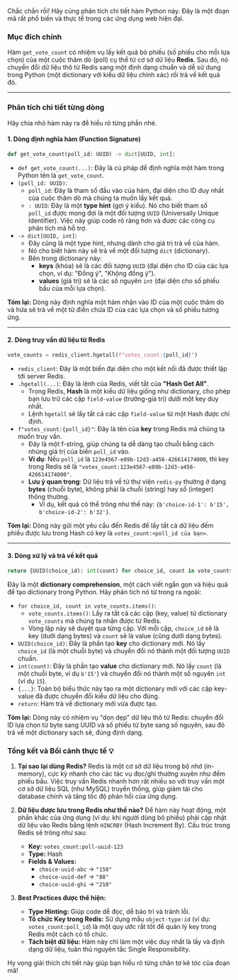 Chắc chắn rồi\! Hãy cùng phân tích chi tiết hàm Python này. Đây là một đoạn mã rất phổ biến và thực tế trong các ứng dụng web hiện đại.

### Mục đích chính

Hàm `get_vote_count` có nhiệm vụ lấy kết quả bỏ phiếu (số phiếu cho mỗi lựa chọn) của một cuộc thăm dò (poll) cụ thể từ cơ sở dữ liệu **Redis**. Sau đó, nó chuyển đổi dữ liệu thô từ Redis sang một định dạng chuẩn và dễ sử dụng trong Python (một dictionary với kiểu dữ liệu chính xác) rồi trả về kết quả đó.

-----

### Phân tích chi tiết từng dòng

Hãy chia nhỏ hàm này ra để hiểu rõ từng phần nhé.

#### 1\. Dòng định nghĩa hàm (Function Signature)

```python
def get_vote_count(poll_id: UUID) -> dict[UUID, int]:
```

  * `def get_vote_count(...)`: Đây là cú pháp để định nghĩa một hàm trong Python tên là `get_vote_count`.
  * `(poll_id: UUID)`:
      * `poll_id`: Đây là tham số đầu vào của hàm, đại diện cho ID duy nhất của cuộc thăm dò mà chúng ta muốn lấy kết quả.
      * `: UUID`: Đây là một **type hint** (gợi ý kiểu). Nó cho biết tham số `poll_id` được mong đợi là một đối tượng `UUID` (Universally Unique Identifier). Việc này giúp code rõ ràng hơn và được các công cụ phân tích mã hỗ trợ.
  * `-> dict[UUID, int]`:
      * Đây cũng là một type hint, nhưng dành cho giá trị trả về của hàm.
      * Nó cho biết hàm này sẽ trả về một đối tượng `dict` (dictionary).
      * Bên trong dictionary này:
          * **keys** (khóa) sẽ là các đối tượng `UUID` (đại diện cho ID của các lựa chọn, ví dụ: "Đồng ý", "Không đồng ý").
          * **values** (giá trị) sẽ là các số nguyên `int` (đại diện cho số phiếu bầu của mỗi lựa chọn).

**Tóm lại:** Dòng này định nghĩa một hàm nhận vào ID của một cuộc thăm dò và hứa sẽ trả về một từ điển chứa ID của các lựa chọn và số phiếu tương ứng.

-----

#### 2\. Dòng truy vấn dữ liệu từ Redis

```python
vote_counts = redis_client.hgetall(f"votes_count:{poll_id}")
```

  * `redis_client`: Đây là một biến đại diện cho một kết nối đã được thiết lập tới server Redis.
  * `.hgetall(...)`: Đây là lệnh của Redis, viết tắt của **"Hash Get All"**.
      * Trong Redis, **Hash** là một kiểu dữ liệu giống như dictionary, cho phép bạn lưu trữ các cặp `field-value` (trường-giá trị) dưới một key duy nhất.
      * Lệnh `hgetall` sẽ lấy tất cả các cặp `field-value` từ một Hash được chỉ định.
  * `f"votes_count:{poll_id}"`: Đây là tên của **key** trong Redis mà chúng ta muốn truy vấn.
      * Đây là một f-string, giúp chúng ta dễ dàng tạo chuỗi bằng cách nhúng giá trị của biến `poll_id` vào.
      * **Ví dụ**: Nếu `poll_id` là `123e4567-e89b-12d3-a456-426614174000`, thì key trong Redis sẽ là `"votes_count:123e4567-e89b-12d3-a456-426614174000"`.
      * **Lưu ý quan trọng**: Dữ liệu trả về từ thư viện `redis-py` thường ở dạng **bytes** (chuỗi byte), không phải là chuỗi (string) hay số (integer) thông thường.
          * Ví dụ, kết quả có thể trông như thế này: `{b'choice-id-1': b'15', b'choice-id-2': b'32'}`.

**Tóm lại:** Dòng này gửi một yêu cầu đến Redis để lấy tất cả dữ liệu đếm phiếu được lưu trong Hash có key là `votes_count:<poll_id của bạn>`.

-----

#### 3\. Dòng xử lý và trả về kết quả

```python
return {UUID(choice_id): int(count) for choice_id, count in vote_counts.items()}
```

Đây là một **dictionary comprehension**, một cách viết ngắn gọn và hiệu quả để tạo dictionary trong Python. Hãy phân tích nó từ trong ra ngoài:

  * `for choice_id, count in vote_counts.items()`:
      * `vote_counts.items()`: Lấy ra tất cả các cặp (key, value) từ dictionary `vote_counts` mà chúng ta nhận được từ Redis.
      * Vòng lặp này sẽ duyệt qua từng cặp. Với mỗi cặp, `choice_id` sẽ là key (dưới dạng bytes) và `count` sẽ là value (cũng dưới dạng bytes).
  * `UUID(choice_id)`: Đây là phần tạo **key** cho dictionary mới. Nó lấy `choice_id` (là một chuỗi byte) và chuyển đổi nó thành một đối tượng `UUID` chuẩn.
  * `int(count)`: Đây là phần tạo **value** cho dictionary mới. Nó lấy `count` (là một chuỗi byte, ví dụ `b'15'`) và chuyển đổi nó thành một số nguyên `int` (ví dụ `15`).
  * `{...}`: Toàn bộ biểu thức này tạo ra một dictionary mới với các cặp key-value đã được chuyển đổi kiểu dữ liệu cho đúng.
  * `return`: Hàm trả về dictionary mới vừa được tạo.

**Tóm lại:** Dòng này có nhiệm vụ "dọn dẹp" dữ liệu thô từ Redis: chuyển đổi ID lựa chọn từ byte sang UUID và số phiếu từ byte sang số nguyên, sau đó trả về một dictionary sạch sẽ, đúng định dạng.

### Tổng kết và Bối cảnh thực tế 💡

1.  **Tại sao lại dùng Redis?** Redis là một cơ sở dữ liệu trong bộ nhớ (in-memory), cực kỳ nhanh cho các tác vụ đọc/ghi thường xuyên như đếm phiếu bầu. Việc truy vấn Redis nhanh hơn rất nhiều so với truy vấn một cơ sở dữ liệu SQL (như MySQL) truyền thống, giúp giảm tải cho database chính và tăng tốc độ phản hồi của ứng dụng.

2.  **Dữ liệu được lưu trong Redis như thế nào?**
    Để hàm này hoạt động, một phần khác của ứng dụng (ví dụ: khi người dùng bỏ phiếu) phải cập nhật dữ liệu vào Redis bằng lệnh `HINCRBY` (Hash Increment By). Cấu trúc trong Redis sẽ trông như sau:

      * **Key:** `votes_count:poll-uuid-123`
      * **Type:** Hash
      * **Fields & Values:**
          * `choice-uuid-abc` -\> `"150"`
          * `choice-uuid-def` -\> `"88"`
          * `choice-uuid-ghi` -\> `"210"`

3.  **Best Practices được thể hiện:**

      * **Type Hinting:** Giúp code dễ đọc, dễ bảo trì và tránh lỗi.
      * **Tổ chức Key trong Redis:** Sử dụng mẫu `object-type:id` (ví dụ: `votes_count:poll_id`) là một quy ước rất tốt để quản lý key trong Redis một cách có tổ chức.
      * **Tách biệt dữ liệu:** Hàm này chỉ làm một việc duy nhất là lấy và định dạng dữ liệu, tuân thủ nguyên tắc Single Responsibility.

Hy vọng giải thích chi tiết này giúp bạn hiểu rõ từng chân tơ kẽ tóc của đoạn mã\!